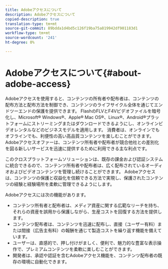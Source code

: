 ```yaml
---
title: Adobeアクセスについて
description: Adobeアクセスについて
copied-description: true
translation-type: tm+mt
source-git-commit: 89bdda1d4bd5c126f19ba75a819942df901183d1
workflow-type: tm+mt
source-wordcount: '241'
ht-degree: 0%

---
```



# Adobeアクセスについて{#about-adobe-access}

Adobeアクセスを使用すると、コンテンツの所有者や配布者は、コンテンツの配布方法と配布方法を制御でき、コンテンツのライフサイクル全体を通じてエンドツーエンドの保護を提供できます。 FlashのFLVとF4Vビデオファイルを暗号化し、Microsoft® Windows®、Apple® Mac OS®、Linux®、Android®プラットフォームにストリーミングまたはダウンロードできるようにし、オンラインビデオレンタルなどのビジネスモデルを適用します。 消費者は、オンラインでもオフラインでも、利便性の高い高品質コンテンツを楽しむことができます。 Adobeアクセスオファーは、コンテンツ所有者や配布者が競合他社との差別化を図る新しいサービスを迅速に提供するために利用できる主な利点です。

このクロスプラットフォームソリューションは、既存の課金および認証システムに統合できるので、コンテンツ所有者や配布者は、広く配布されているオーディオおよびビデオコンテンツを管理し続けることができます。 Adobeアクセスは、コンテンツの保護と収益化を信頼できる方法で実現し、保護されたコンテンツの経験と経験場所を柔軟に管理できるようにします。

Adobeアクセスには次の機能があります。

* コンテンツ所有者と配布者は、メディア資産に関する広範なリーチを持ち、それらの資産を誤用から保護しながら、生産コストを回復する方法を提供します。
* コンテンツ配布者は、コンテンツを迅速に配布し、直接（ユーザー有料）または間接（広告主有料）の報酬を通じて製造コストを繰り返す機能を備えています。
* ユーザーは、直感的で、押し付けがましく、便利で、魅力的な豊富な表示操作で、プレミアムコンテンツを柔軟に楽しむことができます。
* 開発者は、承認や認証を含むAdobeアクセス機能を、コンテンツ配布者の既存の環境に自動化できます。

